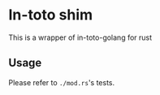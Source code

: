 # In-toto shim

This is a wrapper of in-toto-golang for rust

## Usage

Please refer to `./mod.rs`'s tests.